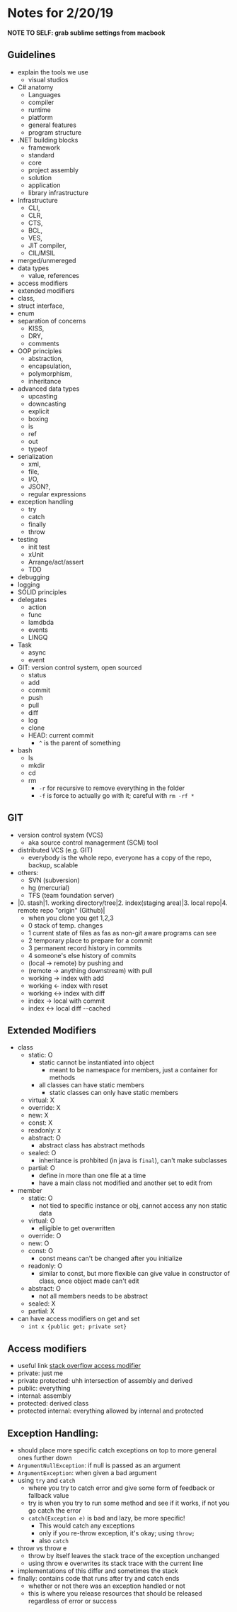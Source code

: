 # Notes for 2/20/19

**NOTE TO SELF: grab sublime settings from macbook**

## Guidelines
- explain the tools we use
	- visual studios
- C# anatomy
	- Languages
	- compiler
	- runtime
	- platform
	- general features
	- program structure
- .NET building blocks
	- framework
	- standard
	- core
	- project assembly
	- solution
	- application
	- library infrastructure
- Infrastructure
	- CLI, 
	- CLR, 
	- CTS, 
	- BCL, 
	- VES, 
	- JIT compiler, 
	- CIL/MSIL
- merged/unmereged
- data types
	- value, references
- access modifiers
- extended modifiers
- class, 
- struct interface, 
- enum
- separation of concerns
	- KISS, 
	- DRY, 
	- comments 
- OOP principles
	- abstraction, 
	- encapsulation, 
	- polymorphism, 
	- inheritance
- advanced data types
	- upcasting
	- downcasting
	- explicit
	- boxing
	- is
	- ref
	- out
	- typeof
- serialization
	- xml, 
	- file, 
	- I/O, 
	- JSON?, 
	- regular expressions
- exception handling
	- try
	- catch
	- finally
	- throw
- testing
	- init test
	- xUnit
	- Arrange/act/assert
	- TDD
- debugging
- logging
- SOLID principles
- delegates
	- action
	- func
	- lamdbda
	- events 
	- LINGQ
- Task
	- async
	- event
- GIT: version control system, open sourced
	- status
	- add
	- commit
	- push
	- pull
	- diff
	- log
	- clone
	- HEAD: current commit
		- `^` is the parent of something
- bash
	- ls
	- mkdir
	- cd
	- rm
		- `-r` for recursive to remove everything in the folder
		- `-f` is force to actually go with it; careful with `rm -rf *`

## GIT
- version control system (VCS)
	- aka source control managerment (SCM) tool
- distributed VCS (e.g. GIT)
	- everybody is the whole repo, everyone has a copy of the repo, backup, scalable
- others:
	- SVN (subversion)
	- hg (mercurial)
	- TFS (team foundation server)
- |0. stash|1. working directory/tree|2. index(staging area)|3. local repo|4. remote repo "origin" (Github)|
	- when you clone you get 1,2,3
	- 0 stack of temp. changes
	- 1 current state of files as fas as non-git aware programs can see
	- 2 temporary place to prepare for a commit
	- 3 permanent record history in commits
	- 4 someone's else history of commits
	- (local 	-> remote) by pushing and 
	- (remote 	-> anything downstream) with pull
	- working 	-> index with add
	- working 	<- index with reset
	- working 	<-> index with diff
	- index 	-> local with commit
	- index 	<-> local diff --cached

## Extended Modifiers
- class
	- static: O
		- static cannot be instantiated into object
			- meant to be namespace for members, just a container for methods
		- all classes can have static members
			- static classes can only have static members
	- virtual: X
	- override: X
	- new: X
	- const: X
	- readonly: x
	- abstract: O
		- abstract class has abstract methods
	- sealed: O
		- inheritance is prohbited (in java is `final`), can't make subclasses
	- partial: O
		- define in more than one file at a time
		- have a main class not modified and another set to edit from
- member
	- static: O
		- not tied to specific instance or obj, cannot access any non static data
	- virtual: O
		- elligible to get overwritten
	- override: O
	- new: O
	- const: O
		- const means can't be changed after you initialize
	- readonly: O
		- similar to const, but more flexible can give value in constructor of class, once object made can't edit
	- abstract: O
		- not all members needs to be abstract
	- sealed: X
	- partial: X
- can have access modifiers on get and set
	- `int x {public get; private set}`

## Access modifiers
- useful link [stack overflow access modifier](https://stackoverflow.com/a/22958035/9587494)
- private: just me
- private protected: uhh intersection of assembly and derived
- public: everything
- internal: assembly
- protected: derived class
- protected internal: everything allowed by internal and protected

## Exception Handling:
- should place more specific catch exceptions on top to more general ones further down
- `ArgumentNullException`: if null is passed as an argument
- `ArgumentException`: when given a bad argument
- using `try` and `catch`
	- where you try to catch error and give some form of feedback or fallback value
	- try is when you try to run some method and see if it works, if not you go catch the error
	- `catch(Exception e)` is bad and lazy, be more specific! 
		- This would catch any exceptions
		- only if you re-throw exception, it's okay; using `throw;`
		- also `catch`
- throw vs throw e
	- throw by itself leaves the stack trace of the exception unchanged
	- using throw e overwrites its stack trace with the current line
- implementations of this differ and sometimes the stack
- finally: contains code that runs after try and catch ends
	- whether or not there was an exception handled or not
	- this is where you release resources that should be released regardless of error or success 